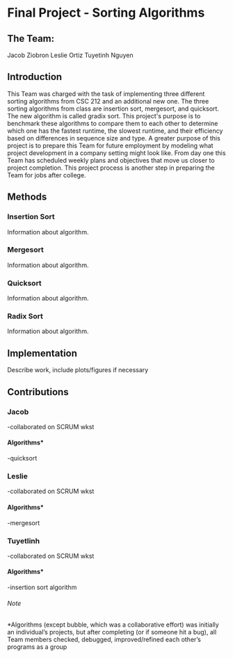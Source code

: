# Final Project - Sorting Algorithms

## The Team:

Jacob Ziobron
Leslie Ortiz
Tuyetinh Nguyen

## Introduction

This Team was charged with the task of implementing three different sorting algorithms from CSC 212 and an additional
new one. The three sorting algorithms from class are insertion sort, mergesort, and quicksort. The new algorithm is
called gradix sort. This project's purpose is to benchmark these algorithms to compare them to each other to
determine which one has the fastest runtime, the slowest runtime, and their efficiency based on differences in
sequence size and type. A greater purpose of this project is to prepare this Team for future employment by
modeling what project development in a company setting might look like. From day one this Team has scheduled
weekly plans and objectives that move us closer to project completion. This project process is another step
in preparing the Team for jobs after college.

## Methods

### Insertion Sort

Information about algorithm.

### Mergesort

Information about algorithm.

### Quicksort

Information about algorithm.

### Radix Sort

Information about algorithm.

## Implementation

Describe work, include plots/figures if necessary

## Contributions

### Jacob

-collaborated on SCRUM wkst

#### Algorithms*

-quicksort

### Leslie

-collaborated on SCRUM wkst

#### Algorithms*

-mergesort

### Tuyetlinh

-collaborated on SCRUM wkst

#### Algorithms*

-insertion sort algorithm

###### Note

*Algorithms (except bubble, which was a collaborative effort) was initially an individual’s projects,
but after completing (or if someone hit a bug), all Team members checked, debugged, improved/refined
each other’s programs as a group




